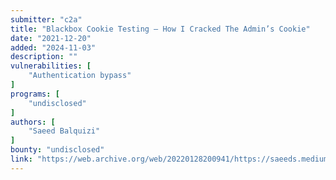 ```yaml
---
submitter: "c2a"
title: "Blackbox Cookie Testing — How I Cracked The Admin’s Cookie"
date: "2021-12-20"
added: "2024-11-03"
description: ""
vulnerabilities: [
    "Authentication bypass"
]
programs: [
    "undisclosed"
]
authors: [
    "Saeed Balquizi"
]
bounty: "undisclosed"
link: "https://web.archive.org/web/20220128200941/https://saeeds.medium.com/blackbox-cookie-testing-how-i-cracked-the-admins-cookie-c817dd4281c8"
---
```




